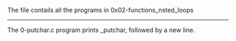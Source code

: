 The file contails all the programs in 0x02-functions_nsted_loops
*****************************************************************
The 0-putchar.c program prints _putchar, followed by a new line.


